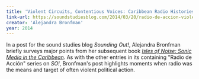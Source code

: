 ```yaml
---
title: 'Violent Circuits, Contentious Voices: Caribbean Radio Histories'
link-url: https://soundstudiesblog.com/2014/03/20/radio-de-accion-violent-circuits-contentious-voices-caribbean-radio-histories/
creator: 'Alejandra Bronfman'
year: 2014
---
```


In a post for the sound studies blog _Sounding Out!_, Alejandra Bronfman briefly surveys major points from her subsequent book [_Isles of Noise: Sonic Media in the Caribbean_](https://uncpress.org/book/9781469628691/isles-of-noise/). As with the other entries in its containing "Radio de Acción" series on _SO!_, Bronfman's post highlights moments when radio was the means and target of often violent political action.
